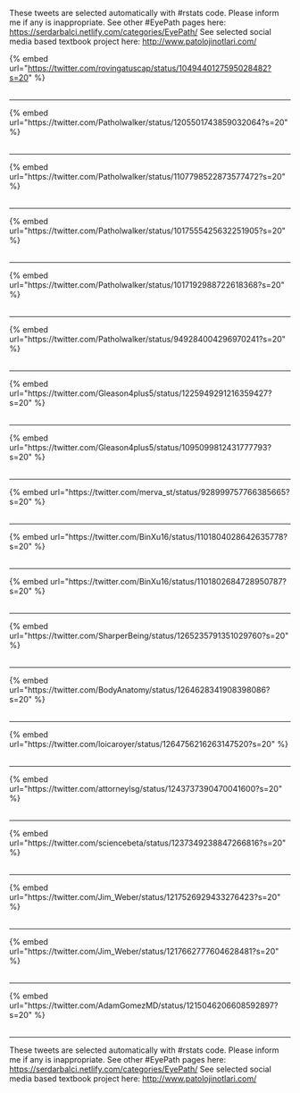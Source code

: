 

These tweets are selected automatically with #rstats code. Please inform me if any is inappropriate.
See other #EyePath pages here: https://serdarbalci.netlify.com/categories/EyePath/ 
See selected social media based textbook project here: http://www.patolojinotlari.com/

{% embed url="https://twitter.com/rovingatuscap/status/1049440127595028482?s=20" %}<br>
<br>
<hr>
{% embed url="https://twitter.com/Patholwalker/status/1205501743859032064?s=20" %}<br>
<br>
<hr>
{% embed url="https://twitter.com/Patholwalker/status/1107798522873577472?s=20" %}<br>
<br>
<hr>
{% embed url="https://twitter.com/Patholwalker/status/1017555425632251905?s=20" %}<br>
<br>
<hr>
{% embed url="https://twitter.com/Patholwalker/status/1017192988722618368?s=20" %}<br>
<br>
<hr>
{% embed url="https://twitter.com/Patholwalker/status/949284004296970241?s=20" %}<br>
<br>
<hr>
{% embed url="https://twitter.com/Gleason4plus5/status/1225949291216359427?s=20" %}<br>
<br>
<hr>
{% embed url="https://twitter.com/Gleason4plus5/status/1095099812431777793?s=20" %}<br>
<br>
<hr>
{% embed url="https://twitter.com/merva_st/status/928999757766385665?s=20" %}<br>
<br>
<hr>
{% embed url="https://twitter.com/BinXu16/status/1101804028642635778?s=20" %}<br>
<br>
<hr>
{% embed url="https://twitter.com/BinXu16/status/1101802684728950787?s=20" %}<br>
<br>
<hr>
{% embed url="https://twitter.com/SharperBeing/status/1265235791351029760?s=20" %}<br>
<br>
<hr>
{% embed url="https://twitter.com/BodyAnatomy/status/1264628341908398086?s=20" %}<br>
<br>
<hr>
{% embed url="https://twitter.com/loicaroyer/status/1264756216263147520?s=20" %}<br>
<br>
<hr>
{% embed url="https://twitter.com/attorneylsg/status/1243737390470041600?s=20" %}<br>
<br>
<hr>
{% embed url="https://twitter.com/sciencebeta/status/1237349238847266816?s=20" %}<br>
<br>
<hr>
{% embed url="https://twitter.com/Jim_Weber/status/1217526929433276423?s=20" %}<br>
<br>
<hr>
{% embed url="https://twitter.com/Jim_Weber/status/1217662777604628481?s=20" %}<br>
<br>
<hr>
{% embed url="https://twitter.com/AdamGomezMD/status/1215046206608592897?s=20" %}<br>
<br>
<hr>


These tweets are selected automatically with #rstats code. Please inform me if any is inappropriate.
See other #EyePath pages here: https://serdarbalci.netlify.com/categories/EyePath/ 
See selected social media based textbook project here: http://www.patolojinotlari.com/
